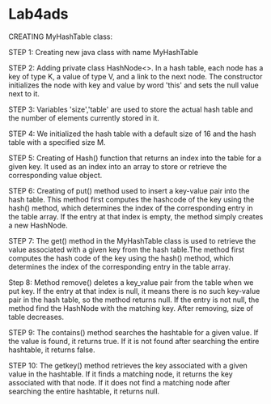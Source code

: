 # Lab4ads
CREATING MyHashTable class:

   STEP 1: Creating new java class with name MyHashTable
   
   STEP 2: Adding private class HashNode<>. In a hash table, each node has a key of type K, a value of type V, and a link to the next node.
   The constructor initializes the node with key and value by word 'this' and sets the null value next to it.
   
   STEP 3: Variables 'size','table' are used to store the actual hash table and the number of elements currently stored in it.
   
   STEP 4: We initialized the hash table with a default size of 16 and the hash table with a specified size M.
   
   STEP 5: Creating of Hash() function that returns an index into the table for a given key. It  used as an index into an array to store or retrieve the corresponding value object.
   
   STEP 6: Creating of put() method used to insert a key-value pair into the hash table. This method first computes the hashcode of the key using the hash() method, which determines the index of the corresponding entry in the table array. If the entry at that index is empty, the method simply creates a new HashNode.
   
   STEP 7: The get() method in the MyHashTable class is used to retrieve the value associated with a given key from the hash table.The method first computes the hash code of the key using the hash() method, which determines the index of the corresponding entry in the table array.
   
   Step 8: Method remove() deletes a key_value pair from the table when we put key. If the entry at that index is null, it means there is no such key-value pair in the hash table, so the method returns null. If the entry is not null, the method find the HashNode with the matching key. After removing, size of table decreases.
   
   STEP 9: The contains() method searches the hashtable for a given value. If the value is found, it returns true. If it is not found after searching the entire hashtable, it returns false.
   
   STEP 10: The getkey() method retrieves the key associated with a given value in the hashtable. If it finds a matching node, it returns the key associated with that node. If it does not find a matching node after searching the entire hashtable, it returns null.
   
